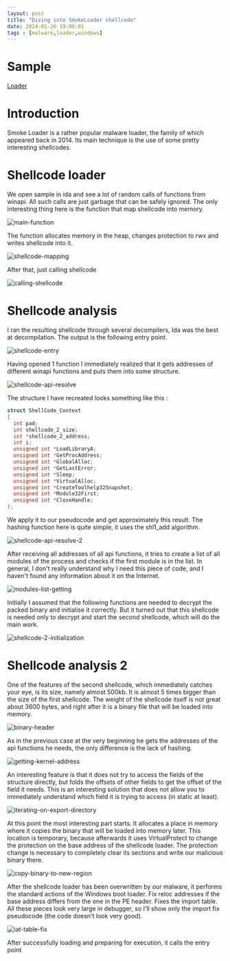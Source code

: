 ```yaml
---
layout: post
title: "Diving into SmokeLoader shellcode"
date: 2024-01-26 19:00:01
tags : [malware,loader,windows]
---
```


# Sample

[Loader](https://bazaar.abuse.ch/sample/946583a0803167de24c7c0d768fe49546108e43500a1c2c838e7e0560addc818/)

# Introduction

Smoke Loader is a rather popular malware loader, the family of which appeared back in 2014. Its main technique is the use of some pretty interesting shellcodes.

# Shellcode loader

We open sample in ida and see a lot of random calls of functions from winapi. All such calls are just garbage that can be safely ignored. The only interesting thing here is the function that map shellcode into memory.

![main-function](/posts_assets/smokeloader/main_function.png)

The function allocates memory in the heap, changes protection to rwx and writes shellcode into it.

![shellcode-mapping](/posts_assets/smokeloader/mapping_shellcode.png)

After that, just calling shellcode

![calling-shellcode](/posts_assets/smokeloader/calling_shellcode.png)


# Shellcode analysis

I ran the resulting shellcode through several decompilers, Ida was the best at decompilation. The output is the following entry point.

![shellcode-entry](/posts_assets/smokeloader/shellcode_entry.png)

Having opened 1 function I immediately realized that it gets addresses of different winapi functions and puts them into some structure.

![shellcode-api-resolve](/posts_assets/smokeloader/shellcode_resolve_api_1.png)

The structure I have recreated looks something like this :

```cpp
struct ShellCode_Context
{
  int pad;
  int shellcode_2_size;
  int *shellcode_2_address;
  int i;
  unsigned int *LoadLibraryA;
  unsigned int *GetProcAddress;
  unsigned int *GlobalAlloc;
  unsigned int *GetLastError;
  unsigned int *Sleep;
  unsigned int *VirtualAlloc;
  unsigned int *CreateToolhelp32Snapshot;
  unsigned int *Module32First;
  unsigned int *CloseHandle;
};
```
We apply it to our pseudocode and get approximately this result. The hashing function here is quite simple, it uses the shl1_add algorithm.

![shellcode-api-resolve-2](/posts_assets/smokeloader/shellcode_resolve_api_2.png)

After receiving all addresses of all api functions, it tries to create a list of all modules of the process and checks if the first module is in the list. In general, I don't really understand why I need this piece of code, and I haven't found any information about it on the Internet.

![modules-list-getting](/posts_assets/smokeloader/modules_list_getting.png)

Initially I assumed that the following functions are needed to decrypt the packed binary and initialise it correctly. But it turned out that this shellcode is needed only to decrypt and start the second shellcode, which will do the main work.

![shellcode-2-initialization](/posts_assets/smokeloader/shellcode-2-map.png)

# Shellcode analysis 2

One of the features of the second shellcode, which immediately catches your eye, is its size, namely almost 500kb. It is almost 5 times bigger than the size of the first shellcode. The weight of the shellcode itself is not great about 3600 bytes, and right after it is a binary file that will be loaded into memory.

![binary-header](/posts_assets/smokeloader/binary_header.png)

As in the previous case at the very beginning he gets the addresses of the api functions he needs, the only difference is the lack of hashing.

![getting-kernel-address](/posts_assets/smokeloader/getting_kernel_address.png)

An interesting feature is that it does not try to access the fields of the structure directly, but folds the offsets of other fields to get the offset of the field it needs. This is an interesting solution that does not allow you to immediately understand which field it is trying to access (in static at least).

![iterating-on-export-directory](/posts_assets/smokeloader/iterating_on_export_directory.png)

At this point the most interesting part starts. It allocates a place in memory where it copies the binary that will be loaded into memory later. This location is temporary, because afterwards it uses VirtualProtect to change the protection on the base address of the shellcode loader. The protection change is necessary to completely clear its sections and write our malicious binary there.

![copy-binary-to-new-region](/posts_assets/smokeloader/copy_binary_to_new_region.png)

After the shellcode loader has been overwritten by our malware, it performs the standard actions of the Windows boot loader. Fix reloc addresses if the base address differs from the one in the PE header. Fixes the import table. All these pieces look very large in debugger, so I'll show only the import fix pseudocode (the code doesn't look very good).

![iat-table-fix](/posts_assets/smokeloader/iat_table_fix.png)

After successfully loading and preparing for execution, it calls the entry point





